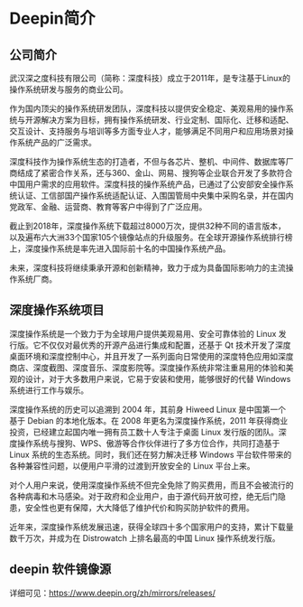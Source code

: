 # Deepin简介
## 公司简介
武汉深之度科技有限公司（简称：深度科技）成立于2011年，是专注基于Linux的操作系统研发与服务的商业公司。

作为国内顶尖的操作系统研发团队，深度科技以提供安全稳定、美观易用的操作系统与开源解决方案为目标，拥有操作系统研发、行业定制、国际化、迁移和适配、交互设计、支持服务与培训等多方面专业人才，能够满足不同用户和应用场景对操作系统产品的广泛需求。

深度科技作为操作系统生态的打造者，不但与各芯片、整机、中间件、数据库等厂商结成了紧密合作关系，还与360、金山、网易、搜狗等企业联合开发了多款符合中国用户需求的应用软件。深度科技的操作系统产品，已通过了公安部安全操作系统认证、工信部国产操作系统适配认证、入围国管局中央集中采购名录，并在国内党政军、金融、运营商、教育等客户中得到了广泛应用。

截止到2018年，深度操作系统下载超过8000万次，提供32种不同的语言版本，以及遍布六大洲33个国家105个镜像站点的升级服务。在全球开源操作系统排行榜上，深度操作系统是率先进入国际前十名的中国操作系统产品。

未来，深度科技将继续秉承开源和创新精神，致力于成为具备国际影响力的主流操作系统厂商。
## 深度操作系统项目
深度操作系统是一个致力于为全球用户提供美观易用、安全可靠体验的 Linux 发行版。它不仅仅对最优秀的开源产品进行集成和配置，还基于 Qt 技术开发了深度桌面环境和深度控制中心，并且开发了一系列面向日常使用的深度特色应用如深度商店、深度截图、深度音乐、深度影院等。深度操作系统非常注重易用的体验和美观的设计，对于大多数用户来说，它易于安装和使用，能够很好的代替 Windows 系统进行工作与娱乐。

深度操作系统的历史可以追溯到 2004 年，其前身 Hiweed Linux 是中国第一个基于 Debian 的本地化版本。在 2008 年更名为深度操作系统，2011 年获得商业投资，已经建立起国内唯一拥有员工数十人专注于桌面 Linux 发行版的团队。深度操作系统与搜狗、WPS、傲游等合作伙伴进行了多方位合作，共同打造基于 Linux 系统的生态系统。同时，我们还在努力解决迁移 Windows 平台软件带来的各种兼容性问题，以便用户平滑的过渡到开放安全的 Linux 平台上来。

对个人用户来说，使用深度操作系统不但完全免除了购买费用，而且不会被流行的各种病毒和木马感染。对于政府和企业用户，由于源代码开放可控，绝无后门隐患，安全性也更有保障，大大降低了维护代价和购买防护软件的费用。

近年来，深度操作系统发展迅速，获得全球四十多个国家用户的支持，累计下载量数千万次，并成为在 Distrowatch 上排名最高的中国 Linux 操作系统发行版。

## deepin 软件镜像源
详细可见：https://www.deepin.org/zh/mirrors/releases/
